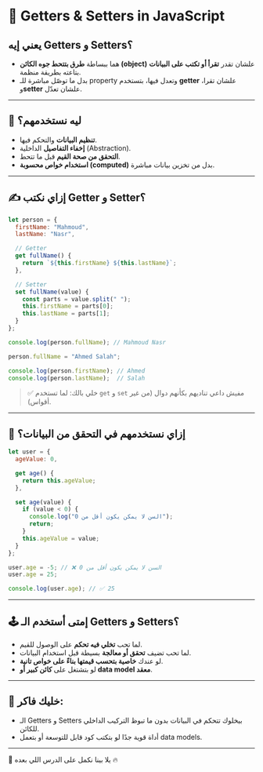 # 🧠 Getters & Setters in JavaScript

## يعني إيه Getters و Setters؟
- هما ببساطة **طرق بتتحط جوه الكائن (object)** علشان تقدر **تقرأ أو تكتب على البيانات** بتاعته بطريقة منظمة.
- بدل ما توصّل مباشرة للـ property وتعدل فيها، بتستخدم **getter** علشان تقرا، و**setter** علشان تعدّل.

---
## 📌 ليه نستخدمهم؟
- **تنظيم البيانات** والتحكم فيها.
- **إخفاء التفاصيل** الداخلية (Abstraction).
- **التحقق من صحة القيم** قبل ما تتحط.
- **استخدام خواص محسوبة (computed)** بدل من تخزين بيانات مباشرة.

---

## ✍️ إزاي نكتب Getter و Setter؟

```js
let person = {
  firstName: "Mahmoud",
  lastName: "Nasr",

  // Getter
  get fullName() {
    return `${this.firstName} ${this.lastName}`;
  },

  // Setter
  set fullName(value) {
    const parts = value.split(" ");
    this.firstName = parts[0];
    this.lastName = parts[1];
  }
};

console.log(person.fullName); // Mahmoud Nasr

person.fullName = "Ahmed Salah";

console.log(person.firstName); // Ahmed
console.log(person.lastName);  // Salah
````

> ✅ خلي بالك: لما تستخدم `get` و `set` مفيش داعي تناديهم بكأنهم دوال (من غير أقواس).

---

## 🧪 إزاي نستخدمهم في التحقق من البيانات؟

```js
let user = {
  ageValue: 0,

  get age() {
    return this.ageValue;
  },

  set age(value) {
    if (value < 0) {
      console.log("السن لا يمكن يكون أقل من 0");
      return;
    }
    this.ageValue = value;
  }
};

user.age = -5; // ❌ السن لا يمكن يكون أقل من 0
user.age = 25;

console.log(user.age); // ✅ 25
```

---

## 🕹️ إمتى أستخدم الـ Getters و Setters؟

- لما تحب **تخلي فيه تحكم** على الوصول للقيم.
- لما تحب تضيف **تحقق أو معالجة** بسيطة قبل استخدام البيانات.
- لو عندك **خاصية بتحسب قيمتها بناءً على خواص تانية**.
- لو بتشتغل على **كائن كبير أو data model معقد**.

---

## 🎯 خليك فاكر:

- الـ Getters و Setters بيخلوك تتحكم في البيانات بدون ما تبوظ التركيب الداخلي للكائن.
- أداة قوية جدًا لو بتكتب كود قابل للتوسعة أو بتعمل data models.

---

🚀 يلا بينا نكمل على الدرس اللي بعده 🔥